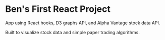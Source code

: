 # Ben's First React Project

App using React hooks, D3 graphs API, and Alpha Vantage stock data API. 

Built to visualize stock data and simple paper trading algorithms.
